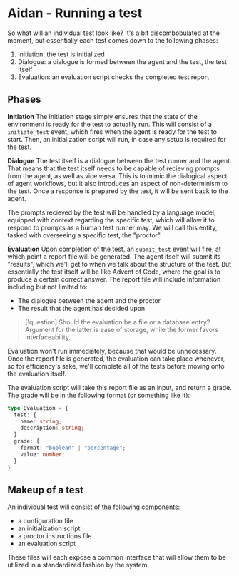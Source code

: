 # Aidan - Running a test
So what will an individual test look like? It's a bit discombobulated at the moment, but essentially each test comes down to the following phases:
1. Initiation: the test is initialized
2. Dialogue: a dialogue is formed between the agent and the test, the test itself
3. Evaluation: an evaluation script checks the completed test report

## Phases
**Initiation**
The initiation stage simply ensures that the state of the environment is ready for the test to actuallly run. This will consist of a `initiate_test` event, which fires when the agent is ready for the test to start. Then, an initialization script will run, in case any setup is required for the test.

**Dialogue**
The test itself is a dialogue between the test runner and the agent. That means that the test itself needs to be capable of recieving prompts from the agent, as well as vice versa. This is to mimic the dialogical aspect of agent workflows, but it also introduces an aspect of non-determinism to the test. Once a response is prepared by the test, it will be sent back to the agent.

The prompts recieved by the test will be handled by a language model, equipped with context regarding the specific test, which will allow it to respond to prompts as a human test runner may. We will call this entity, tasked with overseeing a specific test, the "proctor".

**Evaluation**
Upon completion of the test, an `submit_test` event will fire, at which point a report file will be generated. The agent itself will submit its "results", which we'll get to when we talk about the structure of the test. But essentially the test itself will be like Advent of Code, where the goal is to produce a certain correct answer. The report file will include information including but not limited to:
- The dialogue between the agent and the proctor
- The result that the agent has decided upon

> [!question]
> Should the evaluation be a file or a database entry? Argument for the latter is ease of storage, while the former favors interfaceability.

Evaluation won't run immediately, because that would be unnecessary. Once the report file is generated, the evaluation can take place whenever, so for efficiency's sake, we'll complete all of the tests before moving onto the evaluation itself.

The evaluation script will take this report file as an input, and return a grade. The grade will be in the following format (or something like it):
```ts
type Evaluation = {
  test: {
    name: string;
    description: string;
  }
  grade: {
    format: "boolean" | "percentage";
    value: number;
  }
}
```


## Makeup of a test
An individual test will consist of the following components:
- a configuration file
- an initialization script
- a proctor instructions file
- an evaluation script

These files will each expose a common interface that will allow them to be utilized in a standardized fashion by the system.
